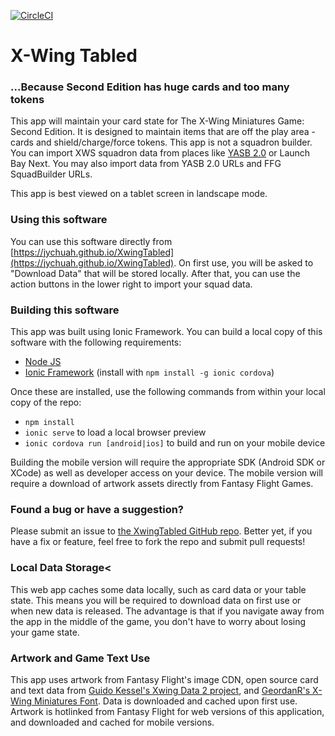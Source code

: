 [![CircleCI](https://circleci.com/gh/ajmath/XwingTabled.svg?style=svg)](https://circleci.com/gh/ajmath/XwingTabled)

# X-Wing Tabled

### ...Because Second Edition has huge cards and too many tokens

This app will maintain your card state for The X-Wing Miniatures Game: Second Edition.
It is designed to maintain items that are off the play area - cards and shield/charge/force tokens.
This app is not a squadron builder. You can import XWS squadron data from places like
[YASB 2.0](https://raithos.github.io) or Launch Bay Next. You may also import data from YASB 2.0 URLs and
FFG SquadBuilder URLs.

This app is best viewed on a tablet screen in landscape mode.

### Using this software

You can use this software directly from [https://jychuah.github.io/XwingTabled](https://jychuah.github.io/XwingTabled).
On first use, you will be asked to "Download Data" that will be stored locally. After that, you can use the
action buttons in the lower right to import your squad data.

### Building this software

This app was built using Ionic Framework. You can build a local copy of this software with the following requirements:

- [Node JS](https://nodejs.org)
- [Ionic Framework](https://ionicframework.com) (install with `npm install -g ionic cordova`)

Once these are installed, use the following commands from within your local copy of the repo:

- `npm install`
- `ionic serve` to load a local browser preview
- `ionic cordova run [android|ios]` to build and run on your mobile device

Building the mobile version will require the appropriate SDK (Android SDK or XCode) as well as developer access
on your device. The mobile version will require a download of artwork assets directly from Fantasy Flight Games.

### Found a bug or have a suggestion?

Please submit an issue to [the XwingTabled GitHub repo](https://github.com/jychuah/XwingTabled/issues).
Better yet, if you have a fix or feature, feel free to fork the repo and submit pull requests!

### Local Data Storage<

This web app caches some data locally, such as card data or your table state.
This means you will be required to download data on first use or when
new data is released. The advantage is that if you navigate away from
the app in the middle of the game, you don't have to worry about losing
your game state.

### Artwork and Game Text Use

This app uses artwork from Fantasy Flight's image CDN, open source card
and text data from [Guido Kessel's Xwing Data 2 project](https://github.com/guidokessels/xwing-data2),
and [GeordanR's X-Wing Miniatures Font](https://github.com/geordanr/xwing-miniatures-font).
Data is downloaded and cached upon first use. Artwork is hotlinked from Fantasy Flight for web versions of this application, and downloaded and cached for mobile versions.
